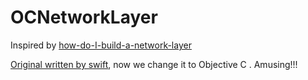 # OCNetworkLayer


Inspired by [how-do-I-build-a-network-layer](http://szulctomasz.com/how-do-I-build-a-network-layer/)



[Original written by swift](https://github.com/tomkowz/NetworkLayerExample), now we change it to Objective C . Amusing!!!

